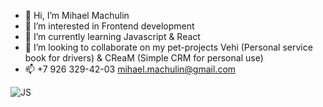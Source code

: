 - 👋 Hi, I’m Mihael Machulin
- 👀 I’m interested in Frontend development
- 🌱 I’m currently learning Javascript & React
- 💞️ I’m looking to collaborate on my pet-projects Vehi (Personal service book for drivers) & CReaM (Simple CRM for personal use)
- 📫 +7 926 329-42-03 mihael.machulin@gmail.com

![JS](https://raw.githubusercontent.com/get-icon/geticon/fc0f660daee147afb4a56c64e12bde6486b73e39/icons/javascript.svg)
